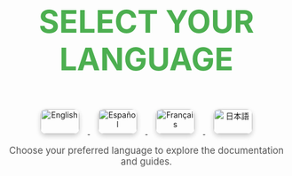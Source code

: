 # <p align="center" style="font-size: 2em; font-weight: bold; color: #4CAF50;">SELECT YOUR LANGUAGE</p>

<p align="center">
  <a href="https://github.com/erneupa/PythonClocker/blob/a625bcc04a079f67f8735042add78d56f489a575/Wiki/English/README.md">
    <img src="https://upload.wikimedia.org/wikipedia/commons/a/a4/Flag_of_the_United_States.svg" alt="English" width="70" height="45" style="margin: 0 15px; border-radius: 10px; box-shadow: 0 4px 8px rgba(0,0,0,0.2); transition: transform 0.3s;">
  </a>
  <a href="https://github.com/erneupa/PythonClocker/tree/a625bcc04a079f67f8735042add78d56f489a575/Wiki/Spanish">
    <img src="https://upload.wikimedia.org/wikipedia/commons/9/9a/Flag_of_Spain.svg" alt="Español" width="70" height="45" style="margin: 0 15px; border-radius: 10px; box-shadow: 0 4px 8px rgba(0,0,0,0.2); transition: transform 0.3s;">
  </a>
  <a href="https://github.com/erneupa/PythonClocker/tree/a625bcc04a079f67f8735042add78d56f489a575/Wiki/French">
    <img src="https://upload.wikimedia.org/wikipedia/commons/c/c3/Flag_of_France.svg" alt="Français" width="70" height="45" style="margin: 0 15px; border-radius: 10px; box-shadow: 0 4px 8px rgba(0,0,0,0.2); transition: transform 0.3s;">
  </a>
  <a href="https://github.com/erneupa/PythonClocker/tree/a625bcc04a079f67f8735042add78d56f489a575/Wiki/Japanese">
    <img src="https://upload.wikimedia.org/wikipedia/commons/9/9e/Flag_of_Japan.svg" alt="日本語" width="70" height="45" style="margin: 0 15px; border-radius: 10px; box-shadow: 0 4px 8px rgba(0,0,0,0.2); transition: transform 0.3s;">
  </a>
</p>

<p align="center" style="font-size: 1.2em; color: #555;">Choose your preferred language to explore the documentation and guides.</p>
